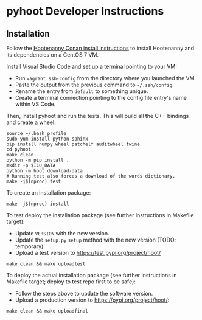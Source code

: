 
# pyhoot Developer Instructions

## Installation

Follow the [Hootenanny Conan install instructions](https://github.com/epochgeo/hootenanny-conan#install) 
to install Hootenanny and its dependencies on a CentOS 7 VM.

Install Visual Studio Code and set up a terminal pointing to your VM: 
* Run `vagrant ssh-config` from the directory where you launched the VM.
* Paste the output from the previous command to `~/.ssh/config`. 
* Rename the entry from `default` to something unique.
* Create a terminal connection pointing to the config file entry's name within VS Code.

Then, install pyhoot and run the tests. This will build all the C++ bindings and create a wheel:
```
source ~/.bash_profile
sudo yum install python-sphinx
pip install numpy wheel patchelf auditwheel twine
cd pyhoot
make clean
python -m pip install .
mkdir -p $ICU_DATA
python -m hoot download-data
# Running test also forces a download of the words dictionary.
make -j$(nproc) test
```

To create an installation package:
```
make -j$(nproc) install
```

To test deploy the installation package (see further instructions in Makefile target):
* Update `VERSION` with the new version.
* Update the `setup.py` `setup` method with the new version (TODO: temporary).
* Upload a test version to https://test.pypi.org/project/hoot/<version>
```
make clean && make uploadtest
```

To deploy the actual installation package (see further instructions in Makefile target; deploy to 
test repo first to be safe):
* Follow the steps above to update the software version.
* Upload a production version to https://pypi.org/project/hoot/<version>:
```
make clean && make uploadfinal
```
